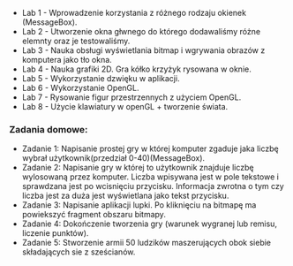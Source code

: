 * Lab 1 - Wprowadzenie korzystania z różnego rodzaju okienek (MessageBox).
* Lab 2 - Utworzenie okna głwnego do którego dodawaliśmy różne elemnty oraz je testowaliśmy. 
* Lab 3 - Nauka obsługi wyświetlania bitmap i wgrywania obrazów z komputera jako tło okna.
* Lab 4 - Nauka grafiki 2D. Gra kółko krzyżyk rysowana w oknie.
* Lab 5 - Wykorzystanie dzwięku w aplikacji.
* Lab 6 - Wykorzystanie OpenGL.
* Lab 7 - Rysowanie figur przestrzennych z użyciem OpenGL.
* Lab 8 - Użycie klawiatury w openGL + tworzenie świata.
### Zadania domowe:
* Zadanie 1:
Napisanie prostej gry w której komputer zgaduje jaka liczbę wybrał użytkownik(przedział 0-40)(MessageBox).
* Zadanie 2:
Napisanie gry w której to użytkownik znajduje liczbę wylosowaną przez komputer. Liczba wpisywana jest w pole tekstowe i sprawdzana jest po wcisnięciu przycisku. Informacja zwrotna o tym czy liczba jest za duża jest wyświetlana jako tekst przycisku.
* Zadanie 3:
Napisanie aplikacji lupki. Po kliknięciu na bitmapę ma powiekszyć fragment obszaru bitmapy.
* Zadanie 4:
Dokończenie tworzenia gry (warunek wygranej lub remisu, liczenie punktów).
* Zadanie 5:
Stworzenie armii 50 ludzików maszerujących obok siebie składających sie z sześcianów.
